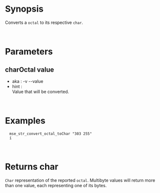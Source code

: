 # Synopsis

Converts a `octal` to its respective `char`.



&nbsp;

# Parameters

## charOctal value

- aka       : -v --value
- hint      :  
  Value that will be converted.



&nbsp;

# Examples

``` shell
  mse_str_convert_octal_toChar "303 255" 
  í
```



&nbsp;

# Returns char

`Char` representation of the reported `octal`.
Multibyte values will return more than one value, each representing one of its 
bytes.